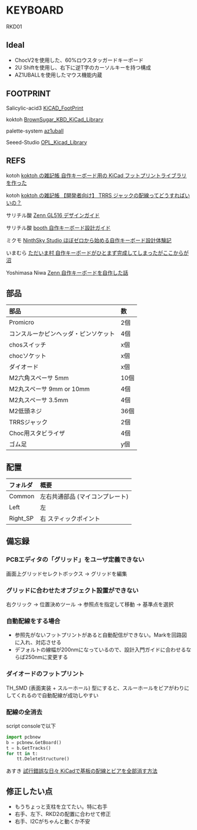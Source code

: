 # KEYBOARD

RKD01

## Ideal

* ChocV2を使用した、60%ロウスタッガードキーボード
* 2U Shiftを使用し、右下に逆T字のカーソルキーを持つ構成
* AZ1UBALLを使用したマウス機能内蔵

## FOOTPRINT

Salicylic-acid3 [KiCAD_FootPrint](https://github.com/Salicylic-acid3/KiCAD_FootPrint)

koktoh [BrownSugar_KBD_KiCad_Library](https://github.com/koktoh/BrownSugar_KBD_KiCad_Library/tree/master)

palette-system [az1uball](https://github.com/palette-system/az1uball/tree/main/kicad)

Seeed-Studio [OPL_Kicad_Library](https://github.com/Seeed-Studio/OPL_Kicad_Library)

## REFS

kotoh [koktoh の雑記帳 自作キーボード用の KiCad フットプリントライブラリを作った](https://koktoh.hatenablog.com/entry/2023/08/25/195443)

kotoh [koktoh の雑記帳 【開発者向け】 TRRS ジャックの配線ってどうすればいいの？](https://koktoh.hatenablog.com/entry/2024/05/10/191926)

サリチル酸 [Zenn GL516 デザインガイド](https://zenn.dev/salicylic_acid3/books/gl516_design_guide)

サリチル酸 [booth 自作キーボード設計ガイド](https://booth.pm/ja/items/4410329)

ミクモ [NinthSky Studio ほぼゼロから始める自作キーボード設計体験記](https://ninthsky.hatenablog.com/entry/keyboard_design_zero)

いまむら [ただいま村 自作キーボードがひとまず完成してしまったがここからが沼](https://ima.hatenablog.jp/entry/2024/02/24/223000)

Yoshimasa Niwa [Zenn 自作キーボードを自作した話](https://zenn.dev/niw/articles/my_first_keyboard_60)

## 部品

|部品|数|
|:--|:---|
|Promicro|2個|
|コンスルーかピンヘッダ・ピンソケット|4個|
|chosスイッチ|x個|
|chocソケット|x個|
|ダイオード|x個|
|M2六角スペーサ 5mm|10個|
|M2丸スペーサ 9mm or 10mm|4個|
|M2丸スペーサ 3.5mm|4個|
|M2低頭ネジ|36個|
|TRRSジャック|2個|
|Choc用スタビライザ|4個|
|ゴム足|y個|

## 配置

|フォルダ|概要|
|:--|:--|
|Common|左右共通部品 (マイコンプレート)|
|Left|左|
|Right_SP| 右 スティックポイント|

## 備忘録

### PCBエディタの「グリッド」をユーザ定義できない

画面上グリッドセレクトボックス -> グリッドを編集

### グリッドに合わせたオブジェクト設置ができない

右クリック -> 位置決めツール -> 参照点を指定して移動 -> 基準点を選択

### 自動配線をする場合

* 参照先がないフットプリントがあると自動配信ができない。Markを回路図に入れ、対応させる
* デフォルトの線幅が200nmになっているので、設計入門ガイドに合わせるならば250nmに変更する

### ダイオードのフットプリント

TH_SMD (表面実装 + スルーホール) 型にすると、スルーホールをビアがわりにしてくれるので自動配線が成功しやすい

### 配線の全消去

script consoleで以下

```python
import pcbnew
b = pcbnew.GetBoard()
t = b.GetTracks()
for tt in t:
    tt.DeleteStructure()
```

あすき [試行錯誤な日々 KiCadで基板の配線とビアを全部消す方法](https://asukiaaa.blogspot.com/2019/06/kicad.html)

## 修正したい点

* もうちょっと支柱を立てたい。特に右手
* 右手、左下、RKD2の配置に合わせて修正
* 右手、I2Cがちゃんと動くか不安
